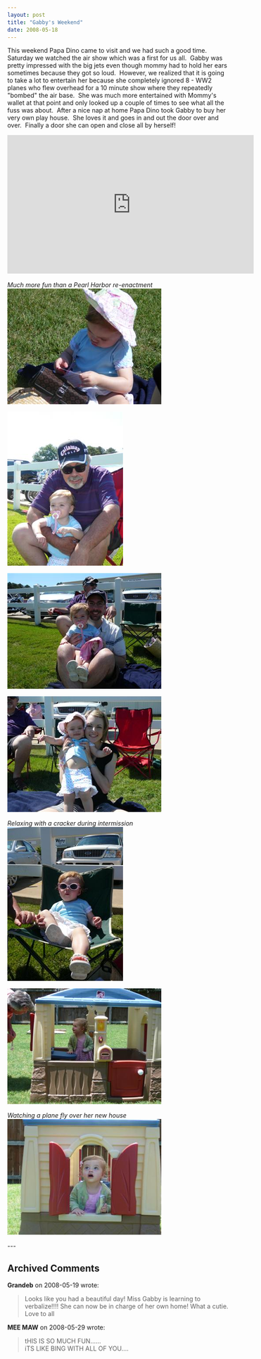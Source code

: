 ```yaml
---
layout: post
title: "Gabby's Weekend"
date: 2008-05-18
---
```


<p>This weekend Papa Dino came to visit and we had such a good time.  Saturday we watched the air show which was a first for us all.  Gabby was pretty impressed with the big jets even though mommy had to hold her ears sometimes because they got so loud.  However, we realized that it is going to take a lot to entertain her because she completely ignored 8 - WW2 planes who flew overhead for a 10 minute show where they repeatedly "bombed" the air base.  She was much more entertained with Mommy's wallet at that point and only looked up a couple of times to see what all the fuss was about.  After a nice nap at home Papa Dino took Gabby to buy her very own play house.  She loves it and goes in and out the door over and over.  Finally a door she can open and close all by herself!  </p>
<iframe width="560" height="315" src="https://www.youtube.com/embed/FJbwzWMW8ls" title="YouTube video player" frameborder="0" allow="accelerometer; autoplay; clipboard-write; encrypted-media; gyroscope; picture-in-picture; web-share" referrerpolicy="strict-origin-when-cross-origin" allowfullscreen></iframe>
<br/>
<p><em>Much more fun than a Pearl Harbor re-enactment<br/>
</em><img alt="" height="263" src="/assets/images/2008-05-18-P1020760(Custom).jpg" width="350"/></p>
<p><img alt="" height="350" src="/assets/images/2008-05-18-P1020749(Custom).jpg" width="263"/></p>
<p><img alt="" height="263" src="/assets/images/2008-05-18-P1020761(Custom).jpg" width="350"/></p>
<p><img alt="" height="263" src="/assets/images/2008-05-18-P1020754(Custom).jpg" width="350"/></p>
<p><em>Relaxing with a cracker during intermission<br/>
</em><img alt="" height="350" src="/assets/images/2008-05-18-P1020770(Custom).jpg" width="263"/></p>
<p><img alt="" height="263" src="/assets/images/2008-05-18-P1020782(Custom).jpg" width="350"/></p>
<p><em>Watching a plane fly over her new house<br/>
</em><img alt="" height="263" src="/assets/images/2008-05-18-P1020790(Custom).jpg" width="350"/></p>
---

## Archived Comments

**Grandeb** on 2008-05-19 wrote:

> Looks like you had a beautiful day!  Miss Gabby is learning to verbalize!!!!  She can now be in charge of her own home!  What a cutie.  Love to all

**MEE MAW** on 2008-05-29 wrote:

> tHIS IS SO MUCH FUN......<br>iTS LIKE BING WITH ALL OF YOU....

